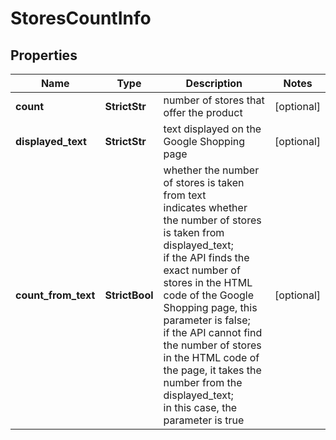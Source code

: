 # StoresCountInfo


## Properties

| Name | Type | Description | Notes |
|------------ | ------------- | ------------- | -------------|
**count** | **StrictStr** | number of stores that offer the product |[optional]|
**displayed_text** | **StrictStr** | text displayed on the Google Shopping page |[optional]|
**count_from_text** | **StrictBool** | whether the number of stores is taken from text<br>indicates whether the number of stores is taken from displayed_text;<br>if the API finds the exact number of stores in the HTML code of the Google Shopping page, this parameter is false;<br>if the API cannot find the number of stores in the HTML code of the page, it takes the number from the displayed_text;<br>in this case, the parameter is true |[optional]|